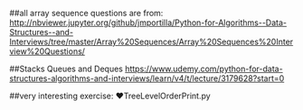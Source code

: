 ##all array sequence questions are from:
http://nbviewer.jupyter.org/github/jmportilla/Python-for-Algorithms--Data-Structures--and-Interviews/tree/master/Array%20Sequences/Array%20Sequences%20Interview%20Questions/

##Stacks Queues and Deques
https://www.udemy.com/python-for-data-structures-algorithms-and-interviews/learn/v4/t/lecture/3179628?start=0

##very interesting exercise:
♥TreeLevelOrderPrint.py


